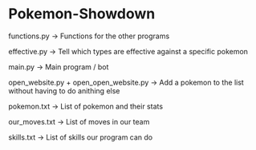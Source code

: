 # Pokemon-Showdown

functions.py -> Functions for the other programs

effective.py -> Tell which types are effective against a specific pokemon

main.py -> Main program / bot

open_website.py + open_open_website.py -> Add a pokemon to the list without having to do anithing else

pokemon.txt -> List of pokemon and their stats

our_moves.txt -> List of moves in our team

skills.txt -> List of skills our program can do
